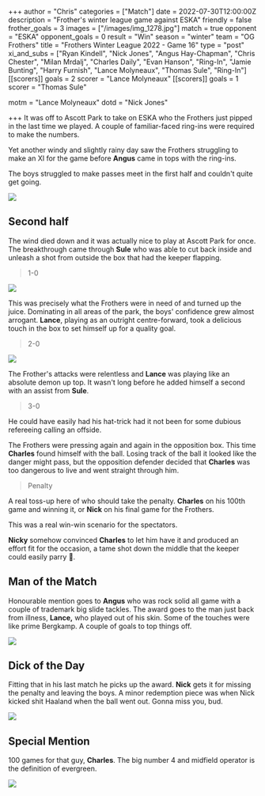 +++
author = "Chris"
categories = ["Match"]
date = 2022-07-30T12:00:00Z
description = "Frother's winter league game against ESKA"
friendly = false
frother_goals = 3
images = ["/images/img_1278.jpg"]
match = true
opponent = "ESKA"
opponent_goals = 0
result = "Win"
season = "winter"
team = "OG Frothers"
title = "Frothers Winter League 2022 - Game 16"
type = "post"
xi_and_subs = ["Ryan Kindell", "Nick Jones", "Angus Hay-Chapman", "Chris Chester", "Milan Mrdalj", "Charles Daily", "Evan Hanson", "Ring-In", "Jamie Bunting", "Harry Furnish", "Lance Molyneaux", "Thomas Sule", "Ring-In"]
[[scorers]]
goals = 2
scorer = "Lance Molyneaux"
[[scorers]]
goals = 1
scorer = "Thomas Sule"

motm = "Lance Molyneaux"
dotd = "Nick Jones"

+++
It was off to Ascott Park to take on ESKA who the Frothers just pipped in the last time we played. A couple of familiar-faced ring-ins were required to make the numbers.

Yet another windy and slightly rainy day saw the Frothers struggling to make an XI for the game before **Angus** came in tops with the ring-ins.

The boys struggled to make passes meet in the first half and couldn't quite get going.

![](/images/img_1299.jpg)

## Second half

The wind died down and it was actually nice to play at Ascott Park for once. The breakthrough came through **Sule** who was able to cut back inside and unleash a shot from outside the box that had the keeper flapping.

> 1-0

![](/images/img_1361.jpg)

This was precisely what the Frothers were in need of and turned up the juice. Dominating in all areas of the park, the boys' confidence grew almost arrogant. **Lance**, playing as an outright centre-forward, took a delicious touch in the box to set himself up for a quality goal.

> 2-0

![](/images/img_1282.jpg)

The Frother's attacks were relentless and **Lance** was playing like an absolute demon up top. It wasn't long before he added himself a second with an assist from **Sule**.

> 3-0

He could have easily had his hat-trick had it not been for some dubious refereeing calling an offside.

The Frothers were pressing again and again in the opposition box. This time **Charles** found himself with the ball. Losing track of the ball it looked like the danger might pass, but the opposition defender decided that **Charles** was too dangerous to live and went straight through him.

> Penalty

A real toss-up here of who should take the penalty. **Charles** on his 100th game and winning it, or **Nick** on his final game for the Frothers.

This was a real win-win scenario for the spectators.

**Nicky** somehow convinced **Charles** to let him have it and produced an effort fit for the occasion, a tame shot down the middle that the keeper could easily parry 🥧.

## Man of the Match

Honourable mention goes to **Angus** who was rock solid all game with a couple of trademark big slide tackles. The award goes to the man just back from illness, **Lance,** who played out of his skin. Some of the touches were like prime Bergkamp. A couple of goals to top things off.

![](/images/img_1359.jpg)

## Dick of the Day

Fitting that in his last match he picks up the award. **Nick** gets it for missing the penalty and leaving the boys. A minor redemption piece was when Nick kicked shit Haaland when the ball went out. Gonna miss you, bud.

![](/images/img_1374.jpg) 

## Special Mention

100 games for that guy, **Charles**. The big number 4 and midfield operator is the definition of evergreen.

 ![](/images/img_1335.jpg)